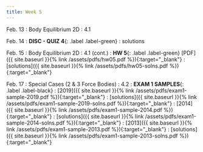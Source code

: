 ```yaml
---
title: Week 5
---
```

Feb. 13 
: Body Equilibrium 2D 
  : 4.1


Feb. 14
: **DISC - QUIZ 4**{: .label .label-green} 
  : solutions

Feb. 15
: Body Equilibrium 2D
  : 4.1 (cont.)
: **HW 5**{: .label .label-green} [PDF]({{ site.baseurl }}{% link /assets/pdfs/hw05.pdf %}){:target="_blank"}
  : [solutions]({{ site.baseurl }}{% link /assets/pdfs/hw05-solns.pdf %}){:target="_blank"}

Feb. 17
: Special Cases (2 & 3 Force Bodies)
  : 4.2
: **EXAM 1 SAMPLES**{: .label .label-black}
: [2019]({{ site.baseurl }}{% link /assets/pdfs/exam1-sample-2019.pdf %}){:target="_blank"}
  : [solutions]({{ site.baseurl }}{% link /assets/pdfs/exam1-sample-2019-solns.pdf %}){:target="_blank"}
: [2014]({{ site.baseurl }}{% link /assets/pdfs/exam1-sample-2014.pdf %}){:target="_blank"}
  : [solutions]({{ site.baseurl }}{% link /assets/pdfs/exam1-sample-2014-solns.pdf %}){:target="_blank"}
: [2013]({{ site.baseurl }}{% link /assets/pdfs/exam1-sample-2013.pdf %}){:target="_blank"}
  : [solutions]({{ site.baseurl }}{% link /assets/pdfs/exam1-sample-2013-solns.pdf %}){:target="_blank"}




